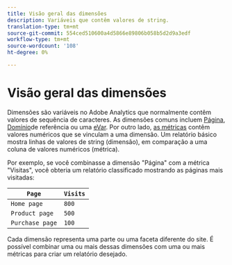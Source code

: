 ```yaml
---
title: Visão geral das dimensões
description: Variáveis que contêm valores de string.
translation-type: tm+mt
source-git-commit: 554ced510600a4d5866e89806b058b5d2d9a3edf
workflow-type: tm+mt
source-wordcount: '108'
ht-degree: 0%

---
```



# Visão geral das dimensões

Dimensões são variáveis no Adobe Analytics que normalmente contêm valores de sequência de caracteres. As dimensões comuns incluem [Página](page.md), [Domínio](referring-domain.md)de referência ou uma [eVar](evar.md). Por outro lado, [as métricas](../metrics/overview.md) contêm valores numéricos que se vinculam a uma dimensão. Um relatório básico mostra linhas de valores de string (dimensão), em comparação a uma coluna de valores numéricos (métrica).

Por exemplo, se você combinasse a dimensão &quot;Página&quot; com a métrica &quot;Visitas&quot;, você obteria um relatório classificado mostrando as páginas mais visitadas:

| `Page` | `Visits` |
| --- | --- |
| `Home page` | `800` |
| `Product page` | `500` |
| `Purchase page` | `100` |

Cada dimensão representa uma parte ou uma faceta diferente do site. É possível combinar uma ou mais dessas dimensões com uma ou mais métricas para criar um relatório desejado.
